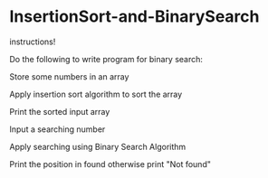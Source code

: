 # InsertionSort-and-BinarySearch

instructions!

Do the following to write program for binary search:

Store some numbers in an array

Apply insertion sort algorithm to sort the array

Print the sorted input array

Input a searching number

Apply searching using Binary Search Algorithm

Print the position in found otherwise print "Not found"
